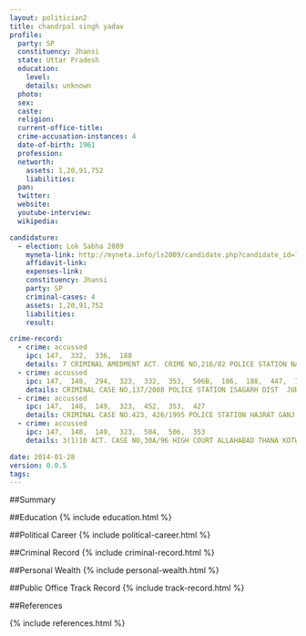 ```yaml
---
layout: politician2
title: chandrpal singh yadav
profile: 
  party: SP
  constituency: Jhansi
  state: Uttar Pradesh
  education: 
    level: 
    details: unknown
  photo: 
  sex: 
  caste: 
  religion: 
  current-office-title: 
  crime-accusation-instances: 4
  date-of-birth: 1961
  profession: 
  networth: 
    assets: 1,20,91,752
    liabilities: 
  pan: 
  twitter: 
  website: 
  youtube-interview: 
  wikipedia: 

candidature: 
  - election: Lok Sabha 2009
    myneta-link: http://myneta.info/ls2009/candidate.php?candidate_id=7458
    affidavit-link: 
    expenses-link: 
    constituency: Jhansi 
    party: SP
    criminal-cases: 4
    assets: 1,20,91,752
    liabilities: 
    result:  

crime-record: 
  - crime: accussed
    ipc: 147,  332,  336,  188
    details: 7 CRIMINAL AMEDMENT ACT. CRIME NO,216/82 POLICE STATION NABABAD JHANSI U.P. DATE 27.10.2004 COURT MAGISTRATE NO,II JHANSI 
  - crime: accussed
    ipc: 147,  148,  294,  323,  332,  353,  506B,  186,  188,  447,  109,  364,  511,  171C
    details: CRIMINAL CASE NO,137/2008 POLICE STATION ISAGARH DIST  JUDGE CHHATARPUR M.P. DATE 01.06.1995 
  - crime: accussed
    ipc: 147,  148,  149,  323,  452,  353,  427
    details: CRIMINAL CASE NO.423, 426/1995 POLICE STATION HAJRAT GANJ SADAR LUCKNOW U.P. J.M. II LUCKNOW U.P. 
  - crime: accussed
    ipc: 147,  148,  149,  323,  504,  506,  353
    details: 3(1)10 ACT. CASE NO,30A/96 HIGH COURT ALLAHABAD THANA KOTWALI MOTH JHANSI 

date: 2014-01-28
version: 0.0.5
tags: 
---
```

##Summary


##Education
{% include education.html %}


##Political Career
{% include political-career.html %}


##Criminal Record
{% include criminal-record.html %}


##Personal Wealth
{% include personal-wealth.html %}


##Public Office Track Record
{% include track-record.html %}


##References


{% include references.html %}